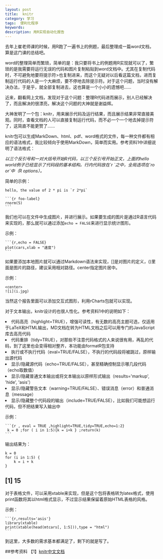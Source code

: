 ```yaml
---
layout: post
title:  knitr
category: 学习
tags:  便利化程序        
keywords: 
description: 用R实现自动化报告
---
```

去年上崔老师课的时候，用R跑了一遍书上的例题，最后整理成一篇word文档，算是这门课的总结吧。

word的整理简单而繁琐，简单的是：我只要将书上的例题用R实现就可以了，繁琐的是我需要将运行无误的代码和图片复制粘贴到word文档中。尤其在复制代码时，不可避免地要将提示符>也复制进来，而这个无疑对以后看这篇文档，进而复制运行代码的人是一个大麻烦，要不停地去除提示符。对于这个问题，当时没有解决办法，于是乎，就全部复制进去，这也算是一个小小的遗憾吧……

近来，翻看网上文档，发现对于这个问题：整理R代码进而展示，别人已经解决了，而且解决的很漂亮，解决这个问题的大神就是谢益辉。

大神发明了一个包：knitr，用来展示代码及运行结果，而且展示结果非常直接美观。同时，查看文档的人可以直接复制运行代码，而不必一个一个地去掉提示符了，这简直不能更赞了……

knitr包可以生成MarkDown、html、pdf、word格式的文件，每一种文件都有相应的语法格式，我比较倾向于使用MarkDown，简单而实用。参考资料1中详细说明了语法格式：

*以三个反引号和一对大括号开始R代码，以三个反引号开始正文，上面的hello world例子已经显示了代码段的基本结构。行内代码放在\`r \`之中，全局选项在\`ro or`中（R options）。* 

简单的示例：

    hello, the value of 2 * pi is `r 2*pi`

    ```{r foo-label}
    rnorm(5)
    ```
我们也可以在文件中生成图片，并进行展示。如果要生成的图片是通过R语言代码来实现的，那么就可以通过添加`echo = FALSE`来进行显示统计图形。

示例：

    ```{r,echo = FALSE}
    plot(cars,xlab = "速度")
    ```
如果要添加本地图片就可以通过Markdown语法来实现，[]是对图片的定义，()里面是图片的路径，建议采用相对路径。center指定图片居中。                                                                                         

示例：

    <center>
    ![i](i.jpg)

当然这个报告里面可以添加交互式图形，利用rCharts包就可以实现。

对于文本输出，knitr设计的也很人性化。参考资料1中的说明如下：

<li>代码高亮（highlight=TRUE），增强可读性，有无数的高亮主题可选，仅适用于LaTeX和HTML输出，MD文档在转为HTML文档之后可以用专门的JavaScript库去高亮代码

<li>代码重排（tidy=TRUE），对那些不注意代码格式的人来说很有用，再乱的代码，到了这里也会变得相对整齐，本功能由formatR包支持

<li>执行或不执行代码（eval=TRUE/FALSE），不执行的代码段将被跳过，原样输出源代码

<li>显示/隐藏源代码（echo=TRUE/FALSE），甚至精确控制显示哪几段代码（echo取数值）

<li>显示/隐藏普通文本输出或将文本输出以原样形式输出（results='markup', 'hide', 'asis'）

<li>显示/隐藏警告文本（warning=TRUE/FALSE）、错误消息（error）和普通消息（message）

<li>显示/隐藏整个代码段的输出（include=TRUE/FALSE），比如我们可能想运行代码，但不把结果写入输出中

示例：

    ```{r , eval = TRUE ,highlight=TRUE,tidy=TRUE,echo=1:2}
     k = 0 ;for ( i in 1:5){k = i+k } ;return(k)
    ```

输出结果为：

    k = 0
    for (i in 1:5) {
        k = i + k
    }

   ## [1] 15

对于表格文件，可以采用xtable来实现，但是这个包将表格转为latex格式，使用print函数将其以html格式显示，不过显示结果保留着原始HTML表格的风格。

示例：

    ```{r,results='asis'}
    library(xtable)
    print(xtable(head(mtcars[, 1:5])),type = "html")
    ```

到这里，大多数的需求基本都满足了，剩下的就是写了。

##参考资料
【1】[knitr中文文档](https://github.com/yihui/r-ninja/blob/master/11-auto-report.md)
